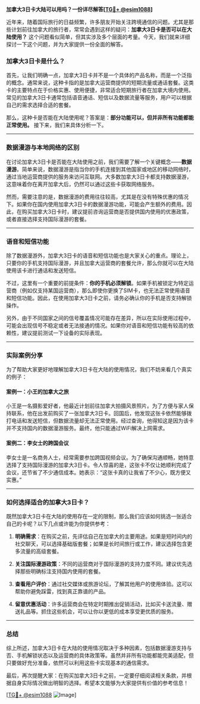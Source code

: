 **加拿大3日卡大陆可以用吗？一份详尽解答[[TG💪+ @esim1088](https://t.me/s/esim1088)]**

近年来，随着国际旅行的日益频繁，许多朋友开始关注跨境通信的问题。尤其是那些计划前往加拿大的旅行者，常常会遇到这样的疑问：**加拿大3日卡是否可以在大陆使用？** 这个问题看似简单，但其实涉及多个层面的考量。今天，我们就来详细探讨一下这个问题，并为大家提供一份全面的解答。

### 加拿大3日卡是什么？

首先，让我们明确一点，加拿大3日卡并不是一个具体的产品名称，而是一个泛指的概念。通常来说，这种卡指的是加拿大运营商提供的短期流量或通话套餐。这类卡的主要特点在于价格实惠、使用便捷，非常适合短期旅行者在加拿大境内使用。常见的加拿大3日卡通常包括语音通话、短信以及数据流量等服务，用户可以根据自己的需求选择合适的套餐。

那么，这种卡是否能在大陆使用呢？答案是：**部分功能可以，但并非所有功能都能正常使用。** 接下来，我们来具体分析一下。

---

### 数据漫游与本地网络的区别

在讨论加拿大3日卡是否能在大陆使用之前，我们需要了解一个关键概念——**数据漫游**。简单来说，数据漫游是指当你的手机连接到其他国家或地区的移动网络时，通过当地运营商提供的服务来访问互联网。大多数加拿大3日卡都支持数据漫游，这意味着你在离开加拿大后，仍然可以通过这些卡获取网络服务。

然而，需要注意的是，数据漫游的费用往往较高，尤其是在没有特殊优惠的情况下。如果你在国内使用加拿大3日卡的数据漫游功能，可能会产生额外的费用。因此，在购买加拿大3日卡时，建议提前咨询运营商是否提供国内使用的优惠政策，或者直接选择支持国际漫游的套餐。

---

### 语音和短信功能

除了数据漫游外，加拿大3日卡的语音和短信功能也是大家关心的重点。理论上，只要你的手机支持国际漫游，并且加拿大运营商的套餐允许，那么你就可以在大陆使用该卡进行通话和发送短信。

不过，这里有一个重要的前提条件：**你的手机必须解锁**。如果手机被锁定为特定运营商（例如仅支持某国运营商），那么即使你更换了SIM卡，也无法正常使用语音和短信功能。因此，在使用加拿大3日卡之前，请务必确认你的手机是否支持解锁操作。

另外，由于不同国家之间的信号覆盖情况可能存在差异，所以在实际使用过程中，可能会出现信号不稳定或者无法接通的情况。如果你对语音和短信功能有较高的依赖性，建议提前测试一下设备的实际表现。

---

### 实际案例分享

为了帮助大家更好地理解加拿大3日卡在大陆的使用情况，我们不妨来看几个真实的例子：

#### 案例一：小王的加拿大之旅
小王是一名摄影爱好者，他最近计划前往加拿大拍摄风景照片。为了方便与家人保持联系，他在出发前购买了一张加拿大3日卡。回国后，他发现这张卡依然能够拨打电话和发送短信，但数据流量却无法正常使用。经过查询，他得知这是因为该卡并不支持国内的数据漫游服务。最终，他只能通过WiFi解决上网需求。

#### 案例二：李女士的跨国会议
李女士是一名商务人士，经常需要参加跨国视频会议。为了确保沟通顺畅，她特意选择了支持国际漫游的加拿大3日卡。令人惊喜的是，这张卡不仅让她顺利完成了会议，还节省了不少通信成本。她表示：“这张卡真的让我省了不少心，既方便又实惠。”

---

### 如何选择适合的加拿大3日卡？

既然加拿大3日卡在大陆的使用存在一定的限制，那么我们应该如何挑选一张适合自己的卡呢？以下几点或许能为你提供参考：

1. **明确需求**：在购买之前，先评估自己在加拿大的主要用途。如果是短时间内的社交聊天，可以选择基础版套餐；如果是长时间旅行或工作，建议选择包含更多流量的高级套餐。
   
2. **关注国际漫游政策**：不同的运营商对于国际漫游的支持力度不同。建议优先选择那些明确标注支持国内使用的套餐。

3. **查看用户评价**：通过社交媒体或旅游论坛，了解其他用户的使用体验。这可以帮助你避免踩雷，找到真正靠谱的产品。

4. **留意优惠活动**：许多运营商会在特定时期推出促销活动，比如买卡送流量、赠送礼品等。抓住这些机会，可以让你以更低的成本享受更优质的服务。

---

### 总结

综上所述，加拿大3日卡在大陆的使用情况取决于多种因素，包括数据漫游支持与否、手机解锁状态以及运营商的具体政策等。虽然并非所有功能都能完美适配，但只要做好充分准备，依然可以利用这些卡实现基本的通信需求。

最后，再次提醒大家：在购买加拿大3日卡之前，一定要仔细阅读相关条款，并根据自身实际情况做出明智的选择。希望本文能够为大家提供有价值的参考信息！

[[TG💪+ @esim1088](https://t.me/s/esim1088) ![Image](https://i.postimg.cc/4NQfJmqS/Snipaste-2025-05-13-00-14-12.png)]